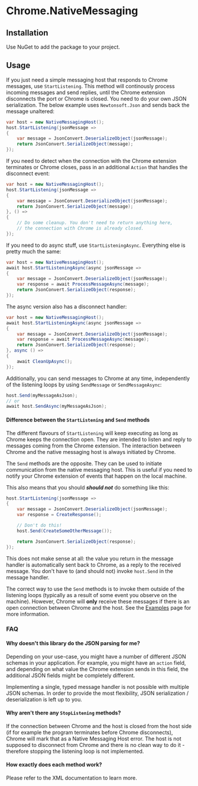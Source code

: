 # Chrome.NativeMessaging

## Installation

Use NuGet to add the package to your project.

## Usage

If you just need a simple messaging host that responds to Chrome messages, use `StartListening`. This method will continously process incoming messages and send replies, until the Chrome extension disconnects the port or Chrome is closed. You need to do your own JSON serialization. The below example uses `Newtonsoft.Json` and sends back the message unaltered:
```C#
var host = new NativeMessagingHost();
host.StartListening(jsonMessage =>
{
    var message = JsonConvert.DeserializeObject(jsonMessage);
    return JsonConvert.SerializeObject(message);
});
```

If you need to detect when the connection with the Chrome extension terminates or Chrome closes, pass in an additional `Action` that handles the disconnect event:
```C#
var host = new NativeMessagingHost();
host.StartListening(jsonMessage =>
{
    var message = JsonConvert.DeserializeObject(jsonMessage);
    return JsonConvert.SerializeObject(message);
}, () =>
{
    // Do some cleanup. You don't need to return anything here,
    // the connection with Chrome is already closed.
});
```

If you need to do async stuff, use `StartListeningAsync`. Everything else is pretty much the same:
```C#
var host = new NativeMessagingHost();
await host.StartListeningAsync(async jsonMessage =>
{
    var message = JsonConvert.DeserializeObject(jsonMessage);
    var response = await ProcessMessageAsync(message);
    return JsonConvert.SerializeObject(response);
});
```

The async version also has a disconnect handler:
```C#
var host = new NativeMessagingHost();
await host.StartListeningAsync(async jsonMessage =>
{
    var message = JsonConvert.DeserializeObject(jsonMessage);
    var response = await ProcessMessageAsync(message);
    return JsonConvert.SerializeObject(response);
}, async () =>
{
    await CleanUpAsync();
});
```

Additionally, you can send messages to Chrome at any time, independently of the listening loops by using `SendMessage` or `SendMessageAsync`:
```C#
host.Send(myMessageAsJson);
// or
await host.SendAsync(myMessageAsJson);
```

#### Difference between the `StartListening` and `Send` methods

The different flavours of `StartListening` will keep executing as long as Chrome keeps the connection open. They are intended to listen and reply to messages coming from the Chrome extension. The interaction between Chrome and the native messaging host is always initiated by Chrome.

The `Send` methods are the opposite. They can be used to initiate communication from the native messaging host. This is useful if you need to notify your Chrome extension of events that happen on the local machine.

This also means that you should *__should not__* do something like this:
```C#
host.StartListening(jsonMessage =>
{
    var message = JsonConvert.DeserializeObject(jsonMessage);
    var response = CreateResponse();

    // Don't do this!
    host.Send(CreateSomeOtherMessage());

    return JsonConvert.SerializeObject(response);
});
```
This does not make sense at all: the value you return in the message handler  is automatically sent back to Chrome, as a reply to the received message. You don't have to (and should not) invoke `host.Send` in the message handler.

The correct way to use the `Send` methods is to invoke them outside of the listening loops (typically as a result of some event you observe on the machine). However, Chrome will __only__ receive these messages if there is an open connection between Chrome and the host. See the [Examples](https://github.com/ba32107/dotnet-chrome-native-messaging/blob/master/docs/Examples.md#long-lived-connection) page for more information.

### FAQ

#### Why doesn't this library do the JSON parsing for me?
Depending on your use-case, you might have a number of different JSON schemas in your application. For example, you might have an `action` field, and depending on what value the Chrome extension sends in this field, the additional JSON fields might be completely different.

Implementing a single, typed message handler is not possible with multiple JSON schemas. In order to provide the most flexibility, JSON serialization / deserialization is left up to you.

#### Why aren't there any `StopListening` methods?
If the connection between Chrome and the host is closed from the host side (if for example the program terminates before Chrome disconnects), Chrome will mark that as a Native Messaging Host error. The host is not supposed to disconnect from Chrome and there is no clean way to do it - therefore stopping the listening loop is not implemented.

#### How exactly does each method work?
Please refer to the XML documentation to learn more.
